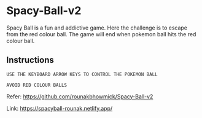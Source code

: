 # Spacy-Ball-v2
Spacy Ball is a  fun and addictive game. Here the challenge is to escape from the red colour ball. The game will end when pokemon ball hits the red colour ball.

## Instructions
```
USE THE KEYBOARD ARROW KEYS TO CONTROL THE POKEMON BALL

AVOID RED COLOUR BALLS
```

Refer: https://github.com/rounakbhowmick/Spacy-Ball-v2

Link:  https://spacyball-rounak.netlify.app/
